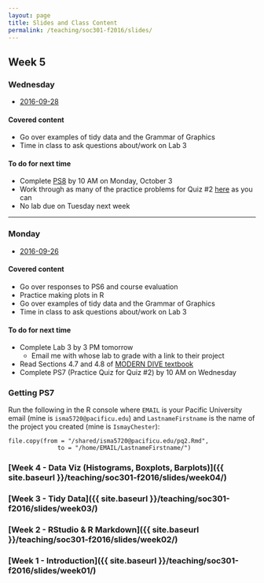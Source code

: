 ```yaml
---
layout: page
title: Slides and Class Content
permalink: /teaching/soc301-f2016/slides/
---
```


## Week 5

### Wednesday
- <a href = "{{ site.baseurl }}/teaching/soc301-f2016/slides/week-05/05b.html">2016-09-28</a>

#### Covered content
- Go over examples of tidy data and the Grammar of Graphics
- Time in class to ask questions about/work on Lab 3

#### To do for next time

- Complete [PS8](https://goo.gl/forms/LLcnjyeaemRTgH0Y2) by 10 AM on Monday, October 3
- Work through as many of the practice problems for Quiz #2 [here](http://ismayc.github.io/teaching/soc301-f2016/slides/week-05/pq2all.html) as you can
- No lab due on Tuesday next week

***

### Monday
- <a href = "{{ site.baseurl }}/teaching/soc301-f2016/slides/week-05/05a.html">2016-09-26</a>

#### Covered content
- Go over responses to PS6 and course evaluation
- Practice making plots in R
- Go over examples of tidy data and the Grammar of Graphics
- Time in class to ask questions about/work on Lab 3

#### To do for next time
- Complete Lab 3 by 3 PM tomorrow
    - Email me with whose lab to grade with a link to their project
- Read Sections 4.7 and 4.8 of [MODERN DIVE textbook](https://ismayc.github.io/moderndiver-book/4-viz.html#brief-review-of-the-grammar-of-graphics)
- Complete PS7 (Practice Quiz for Quiz #2) by 10 AM on Wednesday

### Getting PS7

Run the following in the R console where `EMAIL` is your Pacific University email (mine is `isma5720@pacificu.edu`) and `LastnameFirstname` is the name of the project you created (mine is `IsmayChester`):

```
file.copy(from = "/shared/isma5720@pacificu.edu/pq2.Rmd",
              to = "/home/EMAIL/LastnameFirstname/")
```

### [Week 4 - Data Viz (Histograms, Boxplots, Barplots)]({{ site.baseurl }}/teaching/soc301-f2016/slides/week04/)

### [Week 3 - Tidy Data]({{ site.baseurl }}/teaching/soc301-f2016/slides/week03/)

### [Week 2 - RStudio & R Markdown]({{ site.baseurl }}/teaching/soc301-f2016/slides/week02/)

### [Week 1 - Introduction]({{ site.baseurl }}/teaching/soc301-f2016/slides/week01/)